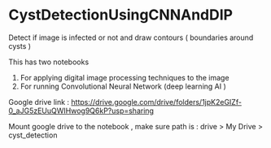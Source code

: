 # CystDetectionUsingCNNAndDIP
Detect if image is infected or not and draw contours ( boundaries around cysts )

This has two notebooks 

1) For applying digital image processing techniques to the image
2) For running Convolutional Neural Network (deep learning AI )

Google drive link :  https://drive.google.com/drive/folders/1jpK2eGIZf-0_aJG5zEUuQWIHwog9Q6kP?usp=sharing 

Mount google drive to the notebook , make sure path is : drive > My Drive > cyst_detection
